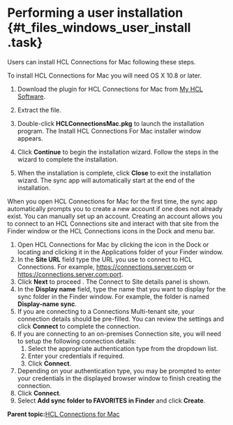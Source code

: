# Performing a user installation {#t_files_windows_user_install .task}

Users can install HCL Connections for Mac following these steps.

To install HCL Connections for Mac you will need OS X 10.8 or later.

1.  Download the plugin for HCL Connections for Mac from [My HCL Software](https://my.hcltechsw.com/).

2.  Extract the file.

3.  Double-click **HCLConnectionsMac.pkg** to launch the installation program. The Install HCL Connections For Mac installer window appears.

4.  Click **Continue** to begin the installation wizard. Follow the steps in the wizard to complete the installation.

5.  When the installation is complete, click **Close** to exit the installation wizard. The sync app will automatically start at the end of the installation.


When you open HCL Connections for Mac for the first time, the sync app automatically prompts you to create a new account if one does not already exist. You can manually set up an account. Creating an account allows you to connect to an HCL Connections site and interact with that site from the Finder window or the HCL Connections icons in the Dock and menu bar.

1.  Open HCL Connections for Mac by clicking the icon in the Dock or locating and clicking it in the Applications folder of your Finder window.
2.  In the **Site URL** field type the URL you use to connect to HCL Connections. For example, https://connections.server.com or https://connections.server.com:port.
3.  Click **Next** to proceed . The Connect to Site details panel is shown.
4.  In the **Display name** field, type the name that you want to display for the sync folder in the Finder window. For example, the folder is named **Display-name sync**.
5.  If you are connecting to a Connections Multi-tenant site, your connection details should be pre-filled. You can review the settings and click **Connect** to complete the connection.
6.  If you are connecting to an on-premises Connection site, you will need to setup the following connection details:
    1.  Select the appropriate authentication type from the dropdown list.
    2.  Enter your credentials if required.
    3.  Click **Connect**.
7.  Depending on your authentication type, you may be prompted to enter your credentials in the displayed browser window to finish creating the connection.
8.  Click **Connect**.
9.  Select **Add sync folder to FAVORITES in Finder** and click **Create**.

**Parent topic:**[HCL Connections for Mac](../../connectors/enduser/msdesktop_mac_over.md)

